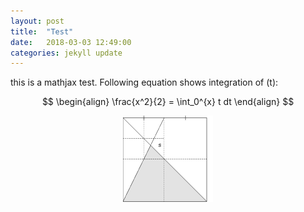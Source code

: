 ```yaml
---
layout: post
title:  "Test"
date:   2018-03-03 12:49:00
categories: jekyll update
---
```


this is a mathjax test. Following equation shows integration of \(t\):

$$
\begin{align}
\frac{x^2}{2} = \int_0^{x} t dt
\end{align}
$$

<p align="center">
    <img src="https://github.com/jerry-cruz/jerry-cruz.github.io/blob/master/_posts/divide_2.png">
</p>
